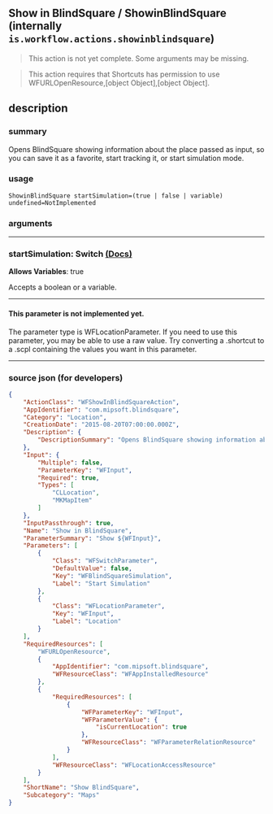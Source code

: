 
## Show in BlindSquare / ShowinBlindSquare (internally `is.workflow.actions.showinblindsquare`)

> This action is not yet complete. Some arguments may be missing.

> This action requires that Shortcuts has permission to use WFURLOpenResource,[object Object],[object Object].


## description

### summary

Opens BlindSquare showing information about the place passed as input, so you can save it as a favorite, start tracking it, or start simulation mode.


### usage
```
ShowinBlindSquare startSimulation=(true | false | variable) undefined=NotImplemented
```

### arguments

---

### startSimulation: Switch [(Docs)](https://pfgithub.github.io/shortcutslang/gettingstarted#switch-or-expanding-or-boolean-fields)
**Allows Variables**: true



Accepts a boolean
or a variable.

---

#### This parameter is not implemented yet.

The parameter type is WFLocationParameter. If you need to use this parameter, you may
be able to use a raw value. Try converting a .shortcut to a .scpl containing
the values you want in this parameter.

---

### source json (for developers)

```json
{
	"ActionClass": "WFShowInBlindSquareAction",
	"AppIdentifier": "com.mipsoft.blindsquare",
	"Category": "Location",
	"CreationDate": "2015-08-20T07:00:00.000Z",
	"Description": {
		"DescriptionSummary": "Opens BlindSquare showing information about the place passed as input, so you can save it as a favorite, start tracking it, or start simulation mode."
	},
	"Input": {
		"Multiple": false,
		"ParameterKey": "WFInput",
		"Required": true,
		"Types": [
			"CLLocation",
			"MKMapItem"
		]
	},
	"InputPassthrough": true,
	"Name": "Show in BlindSquare",
	"ParameterSummary": "Show ${WFInput}",
	"Parameters": [
		{
			"Class": "WFSwitchParameter",
			"DefaultValue": false,
			"Key": "WFBlindSquareSimulation",
			"Label": "Start Simulation"
		},
		{
			"Class": "WFLocationParameter",
			"Key": "WFInput",
			"Label": "Location"
		}
	],
	"RequiredResources": [
		"WFURLOpenResource",
		{
			"AppIdentifier": "com.mipsoft.blindsquare",
			"WFResourceClass": "WFAppInstalledResource"
		},
		{
			"RequiredResources": [
				{
					"WFParameterKey": "WFInput",
					"WFParameterValue": {
						"isCurrentLocation": true
					},
					"WFResourceClass": "WFParameterRelationResource"
				}
			],
			"WFResourceClass": "WFLocationAccessResource"
		}
	],
	"ShortName": "Show BlindSquare",
	"Subcategory": "Maps"
}
```
